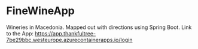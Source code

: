 # FineWineApp
Wineries in Macedonia. Mapped out with directions using Spring Boot.
Link to the App: https://app.thankfultree-7be29bbc.westeurope.azurecontainerapps.io/login

